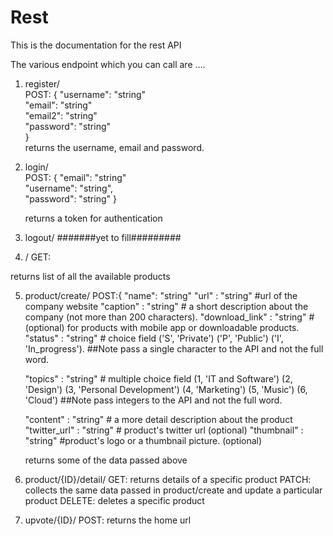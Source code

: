 # Rest

This is the documentation for the rest API

The various endpoint which you can call are ....

1. register/ \
      POST: {
          "username": "string"  \
          "email": "string"  \
          "email2": "string"  \
          "password": "string"\
        }\
  returns the username, email and password.
  
2. login/ \
    POST: {
      "email": "string"\
      "username": "string",\
      "password": "string"
    }
    
   returns a token for authentication
    
3. logout/
    #######yet to fill#########
    
4. /
  GET: 
  
  returns list of all the available products
  

5. product/create/
    POST:{
      "name":           "string"
      "url" :           "string"              #url of the company website
      "caption" :       "string"          # a short description about the company (not more than 200 characters).
      "download_link" : "string"        #(optional) for products with mobile app or downloadable products.
      "status" :        "string"        # choice field        ('S', 'Private')
                                                              ('P', 'Public')
                                                              ('I', 'In_progress'). ##Note pass a single character to the API and not the full word.
                                                              
      "topics" :        "string"       # multiple choice field      (1, 'IT and Software')
                                                                    (2, 'Design')
                                                                    (3, 'Personal Development')
                                                                    (4, 'Marketing')
                                                                    (5, 'Music')
                                                                    (6, 'Cloud') ##Note pass integers to the API and not the full word.
                                                                    
      "content" :     "string"         # a more detail description about the product
      "twitter_url" :  "string"         # product's twitter url (optional)
      "thumbnail" :    "string"         #product's logo or a thumbnail picture. (optional)
      
      returns some of the data passed above
      
6. product/{ID}/detail/
        GET:
          returns details of a specific product
        PATCH:
          collects the same data passed in product/create and update a particular product
        DELETE:
          deletes a specific product
 
7. upvote/{ID}/
      POST:
       returns the home url
        
        
                                                                    
      
